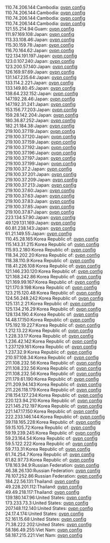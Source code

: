 110.74.206.144:Cambodia: [ovpn config](vpn/110_74_206_144.ovpn)  
110.74.206.144:Cambodia: [ovpn config](vpn/110_74_206_144.ovpn)  
110.74.206.144:Cambodia: [ovpn config](vpn/110_74_206_144.ovpn)  
110.74.206.144:Cambodia: [ovpn config](vpn/110_74_206_144.ovpn)  
121.55.214.94:Guam: [ovpn config](vpn/121_55_214_94.ovpn)  
111.97.169.108:Japan: [ovpn config](vpn/111_97_169_108.ovpn)  
113.33.108.46:Japan: [ovpn config](vpn/113_33_108_46.ovpn)  
115.30.159.78:Japan: [ovpn config](vpn/115_30_159_78.ovpn)  
116.70.164.62:Japan: [ovpn config](vpn/116_70_164_62.ovpn)  
122.134.191.197:Japan: [ovpn config](vpn/122_134_191_197.ovpn)  
123.0.107.240:Japan: [ovpn config](vpn/123_0_107_240.ovpn)  
123.200.57.140:Japan: [ovpn config](vpn/123_200_57_140.ovpn)  
126.169.97.69:Japan: [ovpn config](vpn/126_169_97_69.ovpn)  
131.147.235.64:Japan: [ovpn config](vpn/131_147_235_64.ovpn)  
133.114.2.221:Japan: [ovpn config](vpn/133_114_2_221.ovpn)  
133.149.80.45:Japan: [ovpn config](vpn/133_149_80_45.ovpn)  
138.64.232.152:Japan: [ovpn config](vpn/138_64_232_152.ovpn)  
147.192.28.46:Japan: [ovpn config](vpn/147_192_28_46.ovpn)  
147.192.31.241:Japan: [ovpn config](vpn/147_192_31_241.ovpn)  
153.156.77.203:Japan: [ovpn config](vpn/153_156_77_203.ovpn)  
159.28.142.204:Japan: [ovpn config](vpn/159_28_142_204.ovpn)  
180.36.87.252:Japan: [ovpn config](vpn/180_36_87_252.ovpn)  
182.21.184.38:Japan: [ovpn config](vpn/182_21_184_38.ovpn)  
219.100.37.119:Japan: [ovpn config](vpn/219_100_37_119.ovpn)  
219.100.37.120:Japan: [ovpn config](vpn/219_100_37_120.ovpn)  
219.100.37.159:Japan: [ovpn config](vpn/219_100_37_159.ovpn)  
219.100.37.192:Japan: [ovpn config](vpn/219_100_37_192.ovpn)  
219.100.37.196:Japan: [ovpn config](vpn/219_100_37_196.ovpn)  
219.100.37.197:Japan: [ovpn config](vpn/219_100_37_197.ovpn)  
219.100.37.199:Japan: [ovpn config](vpn/219_100_37_199.ovpn)  
219.100.37.2:Japan: [ovpn config](vpn/219_100_37_2.ovpn)  
219.100.37.201:Japan: [ovpn config](vpn/219_100_37_201.ovpn)  
219.100.37.209:Japan: [ovpn config](vpn/219_100_37_209.ovpn)  
219.100.37.213:Japan: [ovpn config](vpn/219_100_37_213.ovpn)  
219.100.37.60:Japan: [ovpn config](vpn/219_100_37_60.ovpn)  
219.100.37.63:Japan: [ovpn config](vpn/219_100_37_63.ovpn)  
219.100.37.83:Japan: [ovpn config](vpn/219_100_37_83.ovpn)  
219.100.37.85:Japan: [ovpn config](vpn/219_100_37_85.ovpn)  
219.100.37.87:Japan: [ovpn config](vpn/219_100_37_87.ovpn)  
223.134.57.90:Japan: [ovpn config](vpn/223_134_57_90.ovpn)  
49.129.131.169:Japan: [ovpn config](vpn/49_129_131_169.ovpn)  
60.81.238.143:Japan: [ovpn config](vpn/60_81_238_143.ovpn)  
61.21.149.55:Japan: [ovpn config](vpn/61_21_149_55.ovpn)  
110.45.28.165:Korea Republic of: [ovpn config](vpn/110_45_28_165.ovpn)  
115.143.31.215:Korea Republic of: [ovpn config](vpn/115_143_31_215.ovpn)  
115.93.2.180:Korea Republic of: [ovpn config](vpn/115_93_2_180.ovpn)  
118.34.202.20:Korea Republic of: [ovpn config](vpn/118_34_202_20.ovpn)  
118.38.110.9:Korea Republic of: [ovpn config](vpn/118_38_110_9.ovpn)  
118.41.226.108:Korea Republic of: [ovpn config](vpn/118_41_226_108.ovpn)  
121.146.230.120:Korea Republic of: [ovpn config](vpn/121_146_230_120.ovpn)  
121.168.242.86:Korea Republic of: [ovpn config](vpn/121_168_242_86.ovpn)  
121.169.99.167:Korea Republic of: [ovpn config](vpn/121_169_99_167.ovpn)  
121.170.9.198:Korea Republic of: [ovpn config](vpn/121_170_9_198.ovpn)  
123.215.120.48:Korea Republic of: [ovpn config](vpn/123_215_120_48.ovpn)  
124.56.248.242:Korea Republic of: [ovpn config](vpn/124_56_248_242.ovpn)  
125.131.2.21:Korea Republic of: [ovpn config](vpn/125_131_2_21.ovpn)  
125.134.216.29:Korea Republic of: [ovpn config](vpn/125_134_216_29.ovpn)  
128.134.190.4:Korea Republic of: [ovpn config](vpn/128_134_190_4.ovpn)  
14.48.17.150:Korea Republic of: [ovpn config](vpn/14_48_17_150.ovpn)  
175.192.19.227:Korea Republic of: [ovpn config](vpn/175_192_19_227.ovpn)  
1.212.13.22:Korea Republic of: [ovpn config](vpn/1_212_13_22.ovpn)  
1.228.33.17:Korea Republic of: [ovpn config](vpn/1_228_33_17.ovpn)  
1.236.42.142:Korea Republic of: [ovpn config](vpn/1_236_42_142.ovpn)  
1.237.129.161:Korea Republic of: [ovpn config](vpn/1_237_129_161.ovpn)  
1.237.32.9:Korea Republic of: [ovpn config](vpn/1_237_32_9.ovpn)  
210.97.108.34:Korea Republic of: [ovpn config](vpn/210_97_108_34.ovpn)  
211.108.232.56:Korea Republic of: [ovpn config](vpn/211_108_232_56.ovpn)  
211.108.232.56:Korea Republic of: [ovpn config](vpn/211_108_232_56.ovpn)  
211.108.232.56:Korea Republic of: [ovpn config](vpn/211_108_232_56.ovpn)  
211.179.61.190:Korea Republic of: [ovpn config](vpn/211_179_61_190.ovpn)  
211.209.94.143:Korea Republic of: [ovpn config](vpn/211_209_94_143.ovpn)  
211.226.118.179:Korea Republic of: [ovpn config](vpn/211_226_118_179.ovpn)  
218.154.127.234:Korea Republic of: [ovpn config](vpn/218_154_127_234.ovpn)  
220.123.94.210:Korea Republic of: [ovpn config](vpn/220_123_94_210.ovpn)  
221.145.212.197:Korea Republic of: [ovpn config](vpn/221_145_212_197.ovpn)  
221.147.17.150:Korea Republic of: [ovpn config](vpn/221_147_17_150.ovpn)  
222.233.146.144:Korea Republic of: [ovpn config](vpn/222_233_146_144.ovpn)  
39.118.165.228:Korea Republic of: [ovpn config](vpn/39_118_165_228.ovpn)  
59.15.105.72:Korea Republic of: [ovpn config](vpn/59_15_105_72.ovpn)  
59.19.239.245:Korea Republic of: [ovpn config](vpn/59_19_239_245.ovpn)  
59.23.164.54:Korea Republic of: [ovpn config](vpn/59_23_164_54.ovpn)  
59.5.122.222:Korea Republic of: [ovpn config](vpn/59_5_122_222.ovpn)  
59.7.13.31:Korea Republic of: [ovpn config](vpn/59_7_13_31.ovpn)  
61.74.254.7:Korea Republic of: [ovpn config](vpn/61_74_254_7.ovpn)  
61.82.97.73:Korea Republic of: [ovpn config](vpn/61_82_97_73.ovpn)  
178.163.94.9:Russian Federation: [ovpn config](vpn/178_163_94_9.ovpn)  
46.38.26.130:Russian Federation: [ovpn config](vpn/46_38_26_130.ovpn)  
78.107.252.86:Russian Federation: [ovpn config](vpn/78_107_252_86.ovpn)  
184.22.56.131:Thailand: [ovpn config](vpn/184_22_56_131.ovpn)  
49.228.201.112:Thailand: [ovpn config](vpn/49_228_201_112.ovpn)  
49.49.218.117:Thailand: [ovpn config](vpn/49_49_218_117.ovpn)  
139.180.147.96:United States: [ovpn config](vpn/139_180_147_96.ovpn)  
173.233.73.3:United States: [ovpn config](vpn/173_233_73_3.ovpn)  
207.148.112.140:United States: [ovpn config](vpn/207_148_112_140.ovpn)  
24.17.4.174:United States: [ovpn config](vpn/24_17_4_174.ovpn)  
52.161.15.68:United States: [ovpn config](vpn/52_161_15_68.ovpn)  
71.38.222.202:United States: [ovpn config](vpn/71_38_222_202.ovpn)  
58.186.49.255:Viet Nam: [ovpn config](vpn/58_186_49_255.ovpn)  
58.187.215.221:Viet Nam: [ovpn config](vpn/58_187_215_221.ovpn)  
